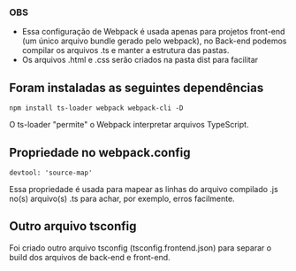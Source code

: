 ### OBS

- Essa configuração de Webpack é usada apenas para projetos front-end (um único arquivo bundle gerado pelo webpack), no Back-end podemos compilar os arquivos .ts e manter a estrutura das pastas.
- Os arquivos .html e .css serão criados na pasta dist para facilitar

## Foram instaladas as seguintes dependências

```
npm install ts-loader webpack webpack-cli -D
```

O ts-loader "permite" o Webpack interpretar arquivos TypeScript.

## Propriedade no webpack.config

```
devtool: 'source-map'
```

Essa propriedade é usada para mapear as linhas do arquivo compilado .js no(s) arquivo(s) .ts para achar, por exemplo, erros facilmente.

## Outro arquivo tsconfig

Foi criado outro arquivo tsconfig (tsconfig.frontend.json) para separar o build dos arquivos de back-end e front-end.
